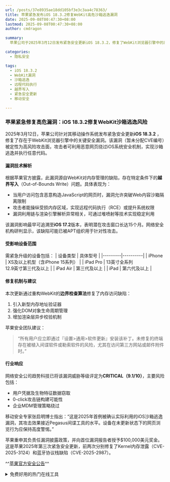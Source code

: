 ```yaml
---
url: /posts/37e8935ae18dd105bf3e3c3aa4c78363/
title: 苹果紧急发布iOS 18.3.2修复WebKit高危沙箱逃逸漏洞
date: 2025-09-08T00:47:30+08:00
lastmod: 2025-09-08T00:47:30+08:00
author: cmdragon

summary:
  苹果公司于2025年3月12日发布紧急安全更新iOS 18.3.2，修复了WebKit浏览器引擎中的高危漏洞。该漏洞允许攻击者通过恶意网页绕过iOS安全机制，实现沙箱逃逸并执行任意代码。漏洞源于内存管理的缺陷，存在越界写入问题，影响iOS 17.2及以上版本。受影响的设备包括iPhone XS及以上、iPad Pro 13英寸全系列等。苹果通过重构边界检查算法修复漏洞，并建议用户立即更新。网络安全公司趋势科技将该漏洞威胁等级评定为9.1/10，指出其可能导致用户凭据窃取和0-click攻击。苹果向首位漏洞报告者授予10万美元奖金。

categories:
  - 隐私安全

tags:
  - iOS 18.3.2
  - WebKit漏洞
  - 沙箱逃逸
  - 远程代码执行
  - 越界写入
  - 紧急安全更新
  - 移动安全

---
```


### 苹果紧急修复高危漏洞：iOS 18.3.2修复WebKit沙箱逃逸风险

2025年3月12日，苹果公司针对其移动操作系统发布紧急安全更新**iOS 18.3.2**
，修复了存在于WebKit浏览器引擎中的关键安全漏洞。该漏洞（暂未分配CVE编号）被定性为高风险攻击面，攻击者可利用恶意网页绕过iOS系统安全机制，实现沙箱逃逸并执行任意代码。

#### 漏洞技术解析

根据苹果官方披露，此漏洞源自WebKit对内存管理的缺陷，存在特定条件下的**越界写入**（Out-of-Bounds Write）问题。具体表现为：

- 当用户访问包含恶意构造JavaScript的网页时，漏洞允许突破Web内容沙箱隔离限制
- 攻击者能操纵受损内存区域，实现远程代码执行（RCE）或提升系统权限
- 漏洞利用链与渲染引擎解析异常相关，可通过堆喷射等技术实现稳定利用

该漏洞影响最早可追溯至**iOS 17.2**版本，表明潜在攻击窗口长达15个月。网络安全机构研判显示，该缺陷可能已被APT组织用于针对性攻击。

#### 受影响设备范围

需紧急升级的设备包括：
| 设备类型 | 具体型号 |
|---------|----------|
| iPhone | XS及以上机型（含iPhone 15系列） |
| iPad Pro | 13英寸全系列<br>12.9英寸第三代及以上 |
| iPad Air | 第三代及以上 |
| iPad | 第六代及以上 |

#### 修复机制与建议

本次更新通过重构WebKit的**边界检查算法**修复了内存访问缺陷：

1. 引入新型内存地址验证器
2. 强化DOM对象生命周期管理
3. 增加渲染层异步校验机制

苹果安全团队建议：
> “所有用户应立即通过『设置>通用>软件更新』安装该补丁。未修复的终端存在被植入间谍软件或勒索软件的风险，尤其在访问第三方网站或邮件附件时。”

#### 行业响应

网络安全公司趋势科技已将该漏洞威胁等级评定为**CRITICAL（9.1/10）**，主要风险包括：

- 用户凭据及生物特征数据窃取
- 0-click攻击链构建可能性
- 企业MDM管理策略绕过

移动安全专家张启明博士指出：“这是2025年首例被确认实际利用的iOS沙箱逃逸漏洞，其攻击效果接近Pegasus间谍工具的水平。设备在未更新状态下的网页浏览行为应保持高度警惕。”

苹果重申其负责任漏洞披露政策，并向首位漏洞报告者授予$100,000美元奖金。这是苹果2025年第三次紧急安全更新，前两次分别修复了Kernel内存泄露（CVE-2025-3124）和蓝牙协议栈缺陷（CVE-2025-2987）。

^^[苹果官方安全公告](https://support.apple.com/zh-cn/HT213183)^^

<details>
<summary>免费好用的热门在线工具</summary>

- [歌词生成工具 - 应用商店 | By cmdragon](https://tools.cmdragon.cn/zh/apps/lyrics-generator)
- [网盘资源聚合搜索 - 应用商店 | By cmdragon](https://tools.cmdragon.cn/zh/apps/cloud-drive-search)
- [ASCII字符画生成器 - 应用商店 | By cmdragon](https://tools.cmdragon.cn/zh/apps/ascii-art-generator)
- [JSON Web Tokens 工具 - 应用商店 | By cmdragon](https://tools.cmdragon.cn/zh/apps/jwt-tool)
- [Bcrypt 密码工具 - 应用商店 | By cmdragon](https://tools.cmdragon.cn/zh/apps/bcrypt-tool)
- [GIF 合成器 - 应用商店 | By cmdragon](https://tools.cmdragon.cn/zh/apps/gif-composer)
- [GIF 分解器 - 应用商店 | By cmdragon](https://tools.cmdragon.cn/zh/apps/gif-decomposer)
- [文本隐写术 - 应用商店 | By cmdragon](https://tools.cmdragon.cn/zh/apps/text-steganography)
- [CMDragon 在线工具 - 高级AI工具箱与开发者套件 | 免费好用的在线工具](https://tools.cmdragon.cn/zh)
- [应用商店 - 发现1000+提升效率与开发的AI工具和实用程序 | 免费好用的在线工具](https://tools.cmdragon.cn/zh/apps?category=trending)
- [CMDragon 更新日志 - 最新更新、功能与改进 | 免费好用的在线工具](https://tools.cmdragon.cn/zh/changelog)
- [支持我们 - 成为赞助者 | 免费好用的在线工具](https://tools.cmdragon.cn/zh/sponsor)
- [AI文本生成图像 - 应用商店 | 免费好用的在线工具](https://tools.cmdragon.cn/zh/apps/text-to-image-ai)
- [临时邮箱 - 应用商店 | 免费好用的在线工具](https://tools.cmdragon.cn/zh/apps/temp-email)
- [二维码解析器 - 应用商店 | 免费好用的在线工具](https://tools.cmdragon.cn/zh/apps/qrcode-parser)
- [文本转思维导图 - 应用商店 | 免费好用的在线工具](https://tools.cmdragon.cn/zh/apps/text-to-mindmap)
- [正则表达式可视化工具 - 应用商店 | 免费好用的在线工具](https://tools.cmdragon.cn/zh/apps/regex-visualizer)
- [文件隐写工具 - 应用商店 | 免费好用的在线工具](https://tools.cmdragon.cn/zh/apps/steganography-tool)
- [IPTV 频道探索器 - 应用商店 | 免费好用的在线工具](https://tools.cmdragon.cn/zh/apps/iptv-explorer)
- [快传 - 应用商店 | 免费好用的在线工具](https://tools.cmdragon.cn/zh/apps/snapdrop)
- [随机抽奖工具 - 应用商店 | 免费好用的在线工具](https://tools.cmdragon.cn/zh/apps/lucky-draw)
- [动漫场景查找器 - 应用商店 | 免费好用的在线工具](https://tools.cmdragon.cn/zh/apps/anime-scene-finder)
- [时间工具箱 - 应用商店 | 免费好用的在线工具](https://tools.cmdragon.cn/zh/apps/time-toolkit)
- [网速测试 - 应用商店 | 免费好用的在线工具](https://tools.cmdragon.cn/zh/apps/speed-test)
- [AI 智能抠图工具 - 应用商店 | 免费好用的在线工具](https://tools.cmdragon.cn/zh/apps/background-remover)
- [背景替换工具 - 应用商店 | 免费好用的在线工具](https://tools.cmdragon.cn/zh/apps/background-replacer)
- [艺术二维码生成器 - 应用商店 | 免费好用的在线工具](https://tools.cmdragon.cn/zh/apps/artistic-qrcode)
- [Open Graph 元标签生成器 - 应用商店 | 免费好用的在线工具](https://tools.cmdragon.cn/zh/apps/open-graph-generator)
- [图像对比工具 - 应用商店 | 免费好用的在线工具](https://tools.cmdragon.cn/zh/apps/image-comparison)
- [图片压缩专业版 - 应用商店 | 免费好用的在线工具](https://tools.cmdragon.cn/zh/apps/image-compressor)
- [密码生成器 - 应用商店 | 免费好用的在线工具](https://tools.cmdragon.cn/zh/apps/password-generator)
- [SVG优化器 - 应用商店 | 免费好用的在线工具](https://tools.cmdragon.cn/zh/apps/svg-optimizer)
- [调色板生成器 - 应用商店 | 免费好用的在线工具](https://tools.cmdragon.cn/zh/apps/color-palette)
- [在线节拍器 - 应用商店 | 免费好用的在线工具](https://tools.cmdragon.cn/zh/apps/online-metronome)
- [IP归属地查询 - 应用商店 | 免费好用的在线工具](https://tools.cmdragon.cn/zh/apps/ip-geolocation)
- [CSS网格布局生成器 - 应用商店 | 免费好用的在线工具](https://tools.cmdragon.cn/zh/apps/css-grid-layout)
- [邮箱验证工具 - 应用商店 | 免费好用的在线工具](https://tools.cmdragon.cn/zh/apps/email-validator)
- [书法练习字帖 - 应用商店 | 免费好用的在线工具](https://tools.cmdragon.cn/zh/apps/calligraphy-practice)
- [金融计算器套件 - 应用商店 | 免费好用的在线工具](https://tools.cmdragon.cn/zh/apps/finance-calculator-suite)
- [中国亲戚关系计算器 - 应用商店 | 免费好用的在线工具](https://tools.cmdragon.cn/zh/apps/chinese-kinship-calculator)
- [Protocol Buffer 工具箱 - 应用商店 | 免费好用的在线工具](https://tools.cmdragon.cn/zh/apps/protobuf-toolkit)
- [IP归属地查询 - 应用商店 | 免费好用的在线工具](https://tools.cmdragon.cn/zh/apps/ip-geolocation)
- [图片无损放大 - 应用商店 | 免费好用的在线工具](https://tools.cmdragon.cn/zh/apps/image-upscaler)
- [文本比较工具 - 应用商店 | 免费好用的在线工具](https://tools.cmdragon.cn/zh/apps/text-compare)
- [IP批量查询工具 - 应用商店 | 免费好用的在线工具](https://tools.cmdragon.cn/zh/apps/ip-batch-lookup)
- [域名查询工具 - 应用商店 | 免费好用的在线工具](https://tools.cmdragon.cn/zh/apps/domain-finder)
- [DNS工具箱 - 应用商店 | 免费好用的在线工具](https://tools.cmdragon.cn/zh/apps/dns-toolkit)
- [网站图标生成器 - 应用商店 | 免费好用的在线工具](https://tools.cmdragon.cn/zh/apps/favicon-generator)
- [XML Sitemap](https://tools.cmdragon.cn/sitemap_index.xml)

</details>
